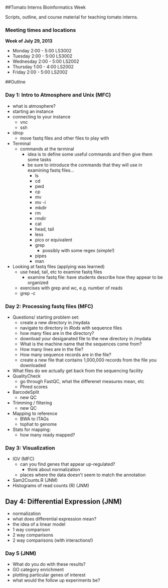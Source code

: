 ##Tomato Interns Bioinformatics Week

Scripts, outline, and course material for teaching tomato interns.

### Meeting times and locations
**Week of July 29, 2013**

* Monday 2:00 - 5:00 LS3002
* Tuesday 2:00 - 5:00 LS3002
* Wednesday 2:00 - 5:00 LS2002
* Thursday 1:00 - 4:00 LS2002
* Friday 2:00 - 5:00 LS2002

##Outline
### Day 1: Intro to Atmosphere and Unix (MFC)
* what is atmosphere?
* starting an instance
* connecting to your instance
	* vnc
	* ssh
* idrop
	* move fastq files and other files to play with
* Terminal
	* commands at the terminal
		* idea is to define some useful commands and then give them some tasks
		* be sure to introduce the commands that they will use in examining fastq files...
			* ls
			* cd
			* pwd
			* cp
			* mv
			* mv -i
			* mkdir
			* rm
			* rmdir
			* cat
			* head, tail
			* less
			* pico or equivalent
			* grep
				* possibly with some regex (simple!)
			* pipes
			* man
* Looking at fastq files (applying was learned)
	* use head, tail, etc to examine fastq files
		* examine fastq file: have students describe how they appear to be organized
	* exercises with grep and wc, e.g. number of reads
	* grep -c

### Day 2:  Processing fastq files (MFC)
* Questions/ starting problem set:
	* create a new directory in /mydata
	* navigate to directory in iRods with sequence files
	* how many files are in the directory?
	* download your desiganated file to the new directory in /mydata
	* What is the machine name that the sequences come from?
	* How many lines are in the file?
	* How many sequence records are in the file?
	* create a new file that contains 1,000,000 records from the file you downloaded
* What files do we actually get back from the sequencing facility
* QualityCheck
	* go through FastQC, what the differenet measures mean, etc
	* Phred scores
* BarcodeSplit
	* new QC
* Trimming / filtering
	* new QC
* Mapping to reference
	* BWA to ITAGs
	* tophat to genome
* Stats for mapping: 
	* how many ready mapped?
	
### Day 3: Visualization 
* IGV (MFC)
	* can you find genes that appear up-regulated?
		* think about normalization
	* places where the data doesn't seem to match the annotation
* Sam2Counts.R (JNM)
* Histograms of read counts (R) (JNM)

## Day 4: Differential Expression (JNM)
* normalization
* what does differential expression mean?
* the idea of a linear model
* 1 way comparison
* 2 way comparisons
* 2 way comparisons (with interactions!)

### Day 5 (JNM)
* What do you do with these results?
* GO category enrichment
* plotting particular genes of interest
* what would the follow up experiments be?

	
